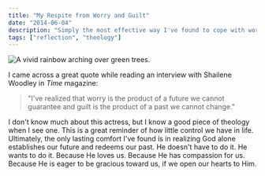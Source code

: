 ```yaml
---
title: "My Respite from Worry and Guilt"
date: "2014-06-04"
description: "Simply the most effective way I've found to cope with worry and guilt."
tags: ["reflection", "theology"]
---
```


![A vivid rainbow arching over green trees.](https://kmsmedia.kevansizemore.com/image/2014-06-04_respite_from_worry_and_guilt.png)

I came across a great quote while reading an interview with Shailene Woodley in *Time* magazine:

> "I've realized that worry is the product of a future we cannot guarantee and guilt is the product of a past we cannot change."

I don't know much about this actress, but I know a good piece of theology when I see one. This is a great reminder of how little control we have in life. Ultimately, the only lasting comfort I've found is in realizing God alone establishes our future and redeems our past. He doesn't have to do it. He wants to do it. Because He loves us. Because He has compassion for us. Because He is eager to be gracious toward us, if we open our hearts to Him.
